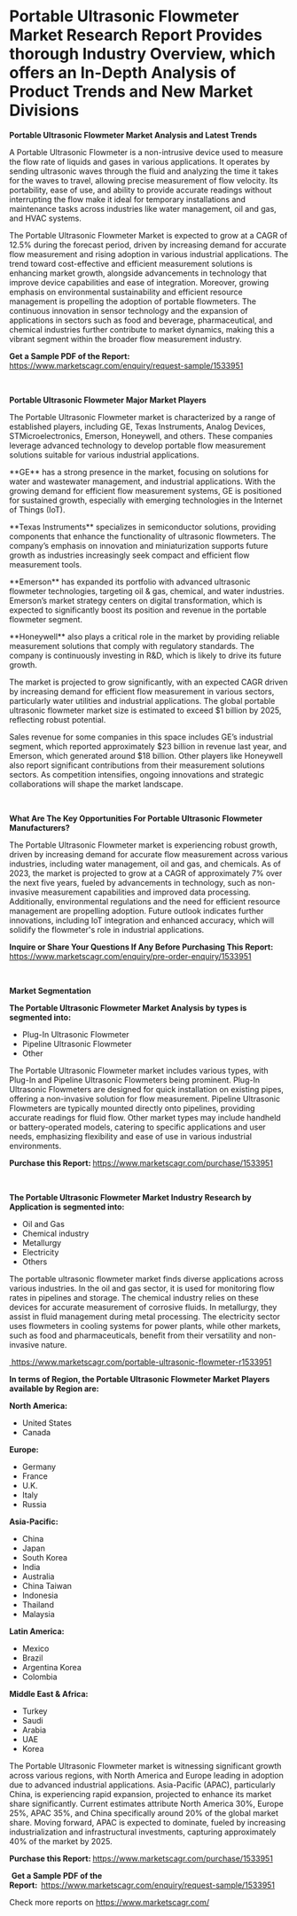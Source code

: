 <p><h1>Portable Ultrasonic Flowmeter Market Research Report Provides thorough Industry Overview, which offers an In-Depth Analysis of Product Trends and New Market Divisions</h1></p><p><strong>Portable Ultrasonic Flowmeter Market Analysis and Latest Trends</strong></p>
<p><p>A Portable Ultrasonic Flowmeter is a non-intrusive device used to measure the flow rate of liquids and gases in various applications. It operates by sending ultrasonic waves through the fluid and analyzing the time it takes for the waves to travel, allowing precise measurement of flow velocity. Its portability, ease of use, and ability to provide accurate readings without interrupting the flow make it ideal for temporary installations and maintenance tasks across industries like water management, oil and gas, and HVAC systems.</p><p>The Portable Ultrasonic Flowmeter Market is expected to grow at a CAGR of 12.5% during the forecast period, driven by increasing demand for accurate flow measurement and rising adoption in various industrial applications. The trend toward cost-effective and efficient measurement solutions is enhancing market growth, alongside advancements in technology that improve device capabilities and ease of integration. Moreover, growing emphasis on environmental sustainability and efficient resource management is propelling the adoption of portable flowmeters. The continuous innovation in sensor technology and the expansion of applications in sectors such as food and beverage, pharmaceutical, and chemical industries further contribute to market dynamics, making this a vibrant segment within the broader flow measurement industry.</p></p>
<p><strong>Get a Sample PDF of the Report:&nbsp;</strong> <a href="https://www.marketscagr.com/enquiry/request-sample/1533951?utm_campaign=2292&utm_medium=2&utm_source=Github&utm_content=ia&utm_term=17022025&utm_id=portable-ultrasonic-flowmeter">https://www.marketscagr.com/enquiry/request-sample/1533951</a></p>
<p>&nbsp;</p>
<p><strong>Portable Ultrasonic Flowmeter Major Market Players</strong></p>
<p><p>The Portable Ultrasonic Flowmeter market is characterized by a range of established players, including GE, Texas Instruments, Analog Devices, STMicroelectronics, Emerson, Honeywell, and others. These companies leverage advanced technology to develop portable flow measurement solutions suitable for various industrial applications.</p><p>**GE** has a strong presence in the market, focusing on solutions for water and wastewater management, and industrial applications. With the growing demand for efficient flow measurement systems, GE is positioned for sustained growth, especially with emerging technologies in the Internet of Things (IoT).</p><p>**Texas Instruments** specializes in semiconductor solutions, providing components that enhance the functionality of ultrasonic flowmeters. The company’s emphasis on innovation and miniaturization supports future growth as industries increasingly seek compact and efficient flow measurement tools.</p><p>**Emerson** has expanded its portfolio with advanced ultrasonic flowmeter technologies, targeting oil & gas, chemical, and water industries. Emerson’s market strategy centers on digital transformation, which is expected to significantly boost its position and revenue in the portable flowmeter segment.</p><p>**Honeywell** also plays a critical role in the market by providing reliable measurement solutions that comply with regulatory standards. The company is continuously investing in R&D, which is likely to drive its future growth.</p><p>The market is projected to grow significantly, with an expected CAGR driven by increasing demand for efficient flow measurement in various sectors, particularly water utilities and industrial applications. The global portable ultrasonic flowmeter market size is estimated to exceed $1 billion by 2025, reflecting robust potential.</p><p>Sales revenue for some companies in this space includes GE’s industrial segment, which reported approximately $23 billion in revenue last year, and Emerson, which generated around $18 billion. Other players like Honeywell also report significant contributions from their measurement solutions sectors. As competition intensifies, ongoing innovations and strategic collaborations will shape the market landscape.</p></p>
<p>&nbsp;</p>
<p><strong>What Are The Key Opportunities For Portable Ultrasonic Flowmeter Manufacturers?</strong></p>
<p><p>The Portable Ultrasonic Flowmeter market is experiencing robust growth, driven by increasing demand for accurate flow measurement across various industries, including water management, oil and gas, and chemicals. As of 2023, the market is projected to grow at a CAGR of approximately 7% over the next five years, fueled by advancements in technology, such as non-invasive measurement capabilities and improved data processing. Additionally, environmental regulations and the need for efficient resource management are propelling adoption. Future outlook indicates further innovations, including IoT integration and enhanced accuracy, which will solidify the flowmeter's role in industrial applications.</p></p>
<p><strong>Inquire or Share Your Questions If Any Before Purchasing This Report:</strong> <a href="https://www.marketscagr.com/enquiry/pre-order-enquiry/1533951?utm_campaign=2292&utm_medium=2&utm_source=Github&utm_content=ia&utm_term=17022025&utm_id=portable-ultrasonic-flowmeter">https://www.marketscagr.com/enquiry/pre-order-enquiry/1533951</a></p>
<p>&nbsp;</p>
<p><strong>Market Segmentation</strong></p>
<p><strong>The Portable Ultrasonic Flowmeter Market Analysis by types is segmented into:</strong></p>
<p><ul><li>Plug-In Ultrasonic Flowmeter</li><li>Pipeline Ultrasonic Flowmeter</li><li>Other</li></ul></p>
<p><p>The Portable Ultrasonic Flowmeter market includes various types, with Plug-In and Pipeline Ultrasonic Flowmeters being prominent. Plug-In Ultrasonic Flowmeters are designed for quick installation on existing pipes, offering a non-invasive solution for flow measurement. Pipeline Ultrasonic Flowmeters are typically mounted directly onto pipelines, providing accurate readings for fluid flow. Other market types may include handheld or battery-operated models, catering to specific applications and user needs, emphasizing flexibility and ease of use in various industrial environments.</p></p>
<p><strong>Purchase this Report:&nbsp;</strong><a href="https://www.marketscagr.com/purchase/1533951?utm_campaign=2292&utm_medium=2&utm_source=Github&utm_content=ia&utm_term=17022025&utm_id=portable-ultrasonic-flowmeter">https://www.marketscagr.com/purchase/1533951</a></p>
<p>&nbsp;</p>
<p><strong>The Portable Ultrasonic Flowmeter Market Industry Research by Application is segmented into:</strong></p>
<p><ul><li>Oil and Gas</li><li>Chemical industry</li><li>Metallurgy</li><li>Electricity</li><li>Others</li></ul></p>
<p><p>The portable ultrasonic flowmeter market finds diverse applications across various industries. In the oil and gas sector, it is used for monitoring flow rates in pipelines and storage. The chemical industry relies on these devices for accurate measurement of corrosive fluids. In metallurgy, they assist in fluid management during metal processing. The electricity sector uses flowmeters in cooling systems for power plants, while other markets, such as food and pharmaceuticals, benefit from their versatility and non-invasive nature.</p></p>
<p><a href="https://www.marketscagr.com/portable-ultrasonic-flowmeter-r1533951?utm_campaign=2292&utm_medium=2&utm_source=Github&utm_content=ia&utm_term=17022025&utm_id=portable-ultrasonic-flowmeter">&nbsp;https://www.marketscagr.com/portable-ultrasonic-flowmeter-r1533951</a></p>
<p><strong>In terms of Region, the Portable Ultrasonic Flowmeter Market Players available by Region are:</strong></p>
<p>
    <p> <strong> North America: </strong>
        <ul>
            <li>United States</li>
            <li>Canada</li>
        </ul>
        </p> 
    <p> <strong> Europe: </strong>
        <ul>
            <li>Germany</li>
            <li>France</li>
            <li>U.K.</li>
            <li>Italy</li>
            <li>Russia</li>
        </ul>
        </p> 
    <p> <strong> Asia-Pacific: </strong>
        <ul>
            <li>China</li>
            <li>Japan</li>
            <li>South Korea</li>
            <li>India</li>
            <li>Australia</li>
            <li>China Taiwan</li>
            <li>Indonesia</li>
            <li>Thailand</li>
            <li>Malaysia</li>
        </ul>
        </p> 
    <p> <strong> Latin America: </strong>
        <ul>
            <li>Mexico</li>
            <li>Brazil</li>
            <li>Argentina Korea</li>
            <li>Colombia</li>
        </ul>
        </p> 
    <p> <strong> Middle East & Africa: </strong>
        <ul>
            <li>Turkey</li>
            <li>Saudi</li>
            <li>Arabia</li>
            <li>UAE</li>
            <li>Korea</li>
        </ul>
    </p>
    </p>
<p><p>The Portable Ultrasonic Flowmeter market is witnessing significant growth across various regions, with North America and Europe leading in adoption due to advanced industrial applications. Asia-Pacific (APAC), particularly China, is experiencing rapid expansion, projected to enhance its market share significantly. Current estimates attribute North America 30%, Europe 25%, APAC 35%, and China specifically around 20% of the global market share. Moving forward, APAC is expected to dominate, fueled by increasing industrialization and infrastructural investments, capturing approximately 40% of the market by 2025.</p></p>
<p><strong>Purchase this Report: </strong><a href="https://www.marketscagr.com/purchase/1533951?utm_campaign=2292&utm_medium=2&utm_source=Github&utm_content=ia&utm_term=17022025&utm_id=portable-ultrasonic-flowmeter">https://www.marketscagr.com/purchase/1533951</a></p>
<p>&nbsp;<strong>Get a Sample PDF of the Report:&nbsp;&nbsp;</strong><a href="https://www.marketscagr.com/enquiry/request-sample/1533951?utm_campaign=2292&utm_medium=2&utm_source=Github&utm_content=ia&utm_term=17022025&utm_id=portable-ultrasonic-flowmeter">https://www.marketscagr.com/enquiry/request-sample/1533951</a></p>
<p><strong></strong></p>
<p>Check more reports on <a href="https://www.marketscagr.com/?utm_campaign=2292&utm_medium=2&utm_source=Github&utm_content=ia&utm_term=17022025&utm_id=portable-ultrasonic-flowmeter">https://www.marketscagr.com/</a></p>